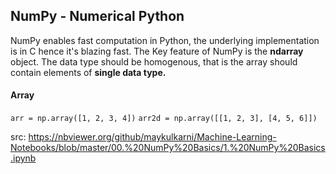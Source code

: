 ## NumPy - Numerical Python
NumPy enables fast computation in Python, the underlying implementation is in C hence it's blazing fast. The Key feature of NumPy is the **ndarray** object. The data type should be homogenous, that is the array should contain elements of **single data type.**

#### Array
```arr = np.array([1, 2, 3, 4])```
```arr2d = np.array([[1, 2, 3], [4, 5, 6]])```

















src: https://nbviewer.org/github/maykulkarni/Machine-Learning-Notebooks/blob/master/00.%20NumPy%20Basics/1.%20NumPy%20Basics.ipynb
